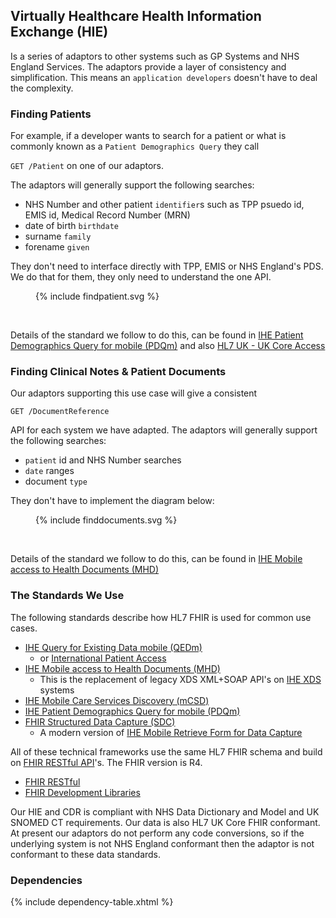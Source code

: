 ## Virtually Healthcare Health Information Exchange (HIE)

Is a series of adaptors to other systems such as GP Systems and NHS England Services.
The adaptors provide a layer of consistency and simplification. This means an `application developers` doesn't have to deal the complexity.

### Finding Patients

For example, if a developer wants to search for a patient or what is commonly known as a `Patient Demographics Query` they call 

`GET /Patient` on one of our adaptors. 

The adaptors will generally support the following searches:

- NHS Number and other patient `identifier`s such as TPP psuedo id, EMIS id, Medical Record Number (MRN)
- date of birth `birthdate`
- surname `family`
- forename `given`

They don't need to interface directly with TPP, EMIS or NHS England's PDS. We do that for them, they only need to understand the one API. 

<figure>{% include findpatient.svg %}</figure>
<br clear="all"/>

Details of the standard we follow to do this, can be found in [IHE Patient Demographics Query for mobile (PDQm)](https://profiles.ihe.net/ITI/PDQm/) and also [HL7 UK - UK Core Access](https://build.fhir.org/ig/HL7-UK/UK-Core-Access/patient_index.html)


### Finding Clinical Notes & Patient Documents

Our adaptors supporting this use case will give a consistent

`GET /DocumentReference` 

API for each system we have adapted. The adaptors will generally support the following searches:

- `patient` id and NHS Number searches
- `date` ranges
- document `type`

They don't have to implement the diagram below:

<figure>{% include finddocuments.svg %}</figure>
<br clear="all"/>

Details of the standard we follow to do this, can be found in [IHE Mobile access to Health Documents (MHD)](https://profiles.ihe.net/ITI/MHD/index.html)

### The Standards We Use

The following standards describe how HL7 FHIR is used for common use cases. 

- [IHE Query for Existing Data mobile (QEDm)](https://build.fhir.org/ig/IHE/QEDm/branches/master/index.html)
  - or [International Patient Access](https://build.fhir.org/ig/HL7/fhir-ipa/index.html)
- [IHE Mobile access to Health Documents (MHD)](https://profiles.ihe.net/ITI/MHD/index.html)
  - This is the replacement of legacy XDS XML+SOAP API's on [IHE XDS](https://profiles.ihe.net/ITI/TF/Volume1/ch-10.html) systems
- [IHE Mobile Care Services Discovery (mCSD)](https://profiles.ihe.net/ITI/mCSD/volume-1.html)
- [IHE Patient Demographics Query for mobile (PDQm)](https://profiles.ihe.net/ITI/PDQm/)
- [FHIR Structured Data Capture (SDC)](https://build.fhir.org/ig/HL7/sdc/)
  - A modern version of [IHE Mobile Retrieve Form for Data Capture](https://wiki.ihe.net/index.php/Mobile_Retrieve_Form_for_Data_Capture)

All of these technical frameworks use the same HL7 FHIR schema and build on [FHIR RESTful API](https://hl7.org/fhir/R4/http.html)'s. The FHIR version is R4.

- [FHIR RESTful](https://hl7.org/fhir/R4/http.html)
- [FHIR Development Libraries](https://confluence.hl7.org/display/FHIR/Open+Source+Implementations)

Our HIE and CDR is compliant with NHS Data Dictionary and Model and UK SNOMED CT requirements. Our data is also HL7 UK Core FHIR conformant.
At present our adaptors do not perform any code conversions, so if the underlying system is not NHS England conformant then the adaptor is not conformant to these data standards.

### Dependencies

{% include dependency-table.xhtml %}

